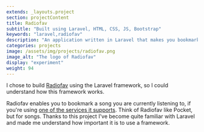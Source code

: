 ```yaml
---
extends: _layouts.project
section: projectContent
title: Radiofav
subtitle: "Built using Laravel, HTML, CSS, JS, Bootstrap"
keywords: "laravel,radiofav"
description: "An application written in Laravel that makes you bookmark YouTube songs with the help of a bookmarklet."
categories: projects
image: /assets/img/projects/radiofav.png
image_alt: "The logo of Radiofav"
display: "experiment"
weight: 94
---
```


I chose to build <a href="https://radiofav.thomasdeluca.nl/" target="_blank">Radiofav</a> using the Laravel framework, so I could understand how this framework works.

Radiofav enables you to bookmark a song you are currently listening to, if you're using <a href="https://radiofav.thomasdeluca.nl/supported-services" target="_blank">one of the services it supports</a>. Think of Radiofav like Pocket, but for songs. Thanks to this project I've become quite familiar with Laravel and made me understand how important it is to use a framework.

